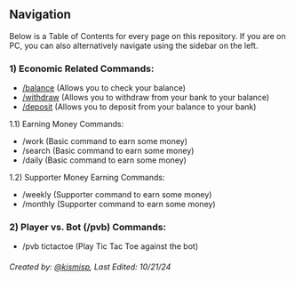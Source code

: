 ## Navigation 
Below is a Table of Contents for every page on this repository. If you are on PC, you can also alternatively navigate using the sidebar on the left.

### 1) Economic Related Commands:
- [/balance](https://github.com/ketarre/information/blob/main/%CE%B9balance.md) (Allows you to check your balance)
- [/withdraw](https://github.com/ketarre/information/blob/main/%CE%B9withdraw.md) (Allows you to withdraw from your bank to your balance)
- [/deposit](https://github.com/ketarre/information/blob/main/%CE%B9deposit.md) (Allows you to deposit from your balance to your bank)

1.1) Earning Money Commands:
- /work (Basic command to earn some money)
- /search (Basic command to earn some money)
- /daily (Basic command to earn some money)

1.2) Supporter Money Earning Commands:
- /weekly (Supporter command to earn some money)
- /monthly (Supporter command to earn some money)

### 2) Player vs. Bot (/pvb) Commands:
- /pvb tictactoe (Play Tic Tac Toe against the bot)



###### Created by: [@kismisp](https://discordapp.com/users/1206865169846632450), Last Edited: 10/21/24
